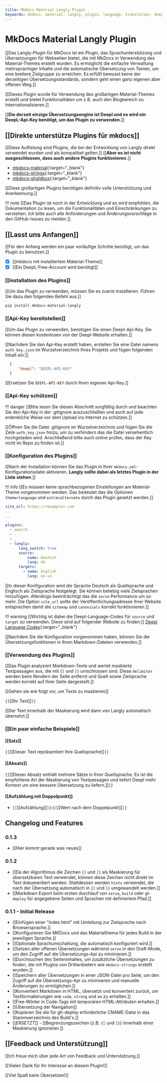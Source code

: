 ```yaml
---
title: MkDocs Material Langly Plugin
keywords: mkdocs, material, langly, plugin, language, translation, deepl, multilingual, internationalization, localization
---
```


# MkDocs Material Langly Plugin

[[Das Langly-Plugin für MkDocs ist ein Plugin, das Sprachunterstützung und Übersetzungen für Webseiten bietet, die mit MkDocs in Verwendung des Material-Themes erstellt wurden. Es ermöglicht die einfache Verwaltung mehrsprachiger Inhalte und die automatische Übersetzung von Texten, um eine breitere Zielgruppe zu erreichen. Es erfüllt bewusst keine der derzeitigen Übersetzungsstandards, sondern geht einen ganz eigenen aber offenen Weg.]]

[[Dieses Plugin wurde für Verwendung des großartigen Material-Themes erstellt und bietet Funktionalitäten um z.B. auch den Blogbereich zu Internationalisieren.]]

[[**Die derzeit einzige Übersetzungsengine ist Deepl und es wird ein DeepL-Api-Key benötigt, um das Plugin zu verwenden.**]]

## [[Direkte unterstütze Plugins für mkdocs]] ##

[[Diese Auflistung sind Plugins, die bei der Entwicklung von Langly direkt verwendet wurden und als kompatibel gelten.]]
[[**Aber es ist nicht ausgeschlossen, dass auch andere Plugins funktionieren.**]]

- [mkdocs-material](https://squidfunk.github.io/mkdocs-material){:target="_blank"}
- [mkdocs-strings](https://mkdocstrings.github.io){:target="_blank"}
- [mkdocs-glightbox](https://github.com/blueswen/mkdocs-glightbox){:target="_blank"}

[[Diese großartigen Plugins benötigen definitiv volle Unterstützung und Anerkennung.]]

!!! note
    [[Das Plugin ist noch in der Entwicklung und es wird empfohlen, die Dokumentation zu lesen, um die Funktionalitäten und Einschränkungen zu verstehen. Ich bitte auch alle Anforderungen und Änderungsvorschläge in den GitHub-Issues zu melden.]]

## [[Lasst uns Anfangen]]

[[Für den Anfang werden ein paar vorläufige Schritte benötigt, um das Plugin zu benutzen.]]

- [x] [[mkdocs mit installiertem Material-Theme]]
- [x] [[Ein DeepL-Free-Account wird benötigt]]

### [[Installation des Plugins]]

[[Um das Plugin zu verwenden, müssen Sie es zuerst installieren. Führen Sie dazu den folgenden Befehl aus:]]

```bash
pip install mkdocs-material-langly
```

### [[Api-Key bereitstellen]]

[[Um das Plugin zu verwenden, benötigen Sie einen Deepl-Api-Key. Sie können diesen kostenlosen von der Deepl-Website erhalten.]]

[[Nachdem Sie den Api-Key erstellt haben, erstellen Sie eine Datei namens `auth_key.json` im Wurzelverzeichnis Ihres Projekts und fügen folgenden Inhalt ein:]]

```json
  {
      "deepl": "DEEPL-API-KEY"
  }

```

[[Ersetzen Sie `DEEPL-API-KEY` durch Ihren eigenen Api-Key.]]

### [[Api-Key schützen]]

!!! danger
    [[Bitte lesen Sie diesen Abschnitt sorgfältig durch und beachten Sie den Api-Key in der .gitignore auszuschließen und auch auf jede erdenkliche Weise vor dem Upload ins Internet zu schützen.]]

[[Öffnen Sie die Datei .gitignore im Wurzelverzeichnis und fügen Sie die Zeile `auth_key.json` hinzu, um zu verhindern das die Datei versehentlich hochgeladen wird. Anschließend bitte auch online prüfen, dass der Key nicht im Repo zu finden ist.]]

### [[Konfiguration des Plugins]]

[[Nach der Installation können Sie das Plugin in Ihrer `mkdocs.yml`-Konfigurationsdatei aktivieren. **Langly sollte dabei als letztes Plugin in der Liste stehen**.]]

!!! info
    [[Es müssen keine sprachbezogenen Einstellungen am Material-Theme vorgenommen werden. Das bedeutet das die Optionen `theme>language` und `extra>alternate` durch das Plugin gesetzt werden.]]

```yaml
site_url: https://<example>.com
..
..
..
plugins:
  - search
  - .
  - .
  - langly:
      lang_switch: true
      source:
          name: Deutsch
          lang: de
      targets:
        - name: English
          lang: en-us

```

[[In dieser Konfiguration wird die Sprache Deutsch als Quellsprache und Englisch als Zielsprache festgelegt. Sie können beliebig viele Zielsprachen hinzufügen. Allerdings beeinträchtigt das die `serve` Performance um so mehr. Die Option  `site_url` sollte der Veröffentlichungsadresse Ihrer Website entsprechen damit die `sitemap` und `canonicals` korrekt funktionieren.]]

!!! warning
    [[Wichtig ist dabei die Deepl-Language-Codes für `source` und `target` zu verwenden. Diese sind auf folgender Website zu finden:]] [Deepl Language Codes](https://developers.deepl.com/docs/resources/supported-languages){:target="_blank"}

[[Nachdem Sie die Konfiguration vorgenommen haben, können Sie die Übersetzungsfunktionen in Ihren Markdown-Dateien verwenden.]]

### [[Verwendung des Plugins]]

[[Das Plugin analysiert Markdown-Texte und wertet maskierte Textpassagen aus, die mit `{[` und `]}` umschlossen sind. Diese `delimiter` werden beim Rendern der Seite entfernt und Quell sowie Zielsprache werden korrekt auf Ihrer Seite dargestellt.]] 

[[Gehen sie wie folgt vor, um Texte zu maskieren]]

`{[`[[Ihr Text]]`]}`

[[Der Text innerhalb der Maskierung wird dann von Langly automatisch übersetzt.]]

### [[Ein paar einfache Beispiele]]

#### [[Satz]]

`{[`[[Dieser Text repräsentiert Ihre Quellsprache]]`]}`

#### [[Absatz]]

`{[`[[Dieser Absatz enthält mehrere Sätze in Ihrer Quellsprache. Es ist die empfohlene Art der Maskierung von Textpassagen und liefert Deepl mehr Kontext um eine bessere Übersetzung zu liefern.]]`]}`
#### [[Aufzählung mit Doppelpunkt]]

- `{[`[[Aufzählung]]`]}`**:**`{[`[[Wert nach dem Doppelpunkt]]`]}`

## Changelog und Features

### 0.1.3

- [[Hier kommt gerade was neues]]

### 0.1.2

- [[Da der Algorithmus die Zeichen `{[` und `]}` als Maskierung für übersetzbaren Text verwendet, können diese Zeichen nicht direkt im Text dokumentiert werden. Stattdessen werden `hints` verwendet, die nach der Übersetzung automatisch in `{[` und `]}` umgewandelt werden.]]
- [[Markdown Export beim ersten durchlauf von `serve`, `build` oder `gh-deploy` für angegebene Seiten und Sprachen mit definiertem Pfad.]]

### 0.1.1 - Initial Release
  
- [[Einfügen einer "index.html" mit Umleitung zur Zielsprache nach Browsersprache.]]
- [[Konfigurieren Sie MKDocs und das Materialthema für jedes Build in der jeweiligen Sprache.]]
- [[Optionale Sprachumschaltung, die automatisch konfiguriert wird.]]
- [[Setzen aller offenen Übersetzungen während `serve` in den Draft-Mode, um den Zugriff auf die Übersetzungs-Api zu minimieren.]]
- [[Durchsuchen des Seiteninhaltes, um zusätzliche Übersetzungen zu finden, die mit Plugins von Drittanbietern wie `mkdocs-strings` erstellt wurden.]]
- [[Speichern aller Übersetzungen in einer JSON-Datei pro Seite, um den Zugriff auf die Übersetzungs-Api zu minimieren und manuelle Änderungen zu ermöglichen.]]
- [[Konvertiert Markdown in HTML, übersetzt und konvertiert zurück, um Textformatierungen wie `code`, `strong` und `em` zu erhalten.]]
- [[Fixe-Wörter in Code-Tags mit temporären HTML-Attributen erhalten.]]
- [[Übersetzung der Navigation]]
- [[Kopieren Sie die für gh-deploy erforderliche CNAME-Datei in das Stammverzeichnis des Build's.]]
- [[*ERSETZT*]] - [[Begrenzungszeichen (z.B. `{[` und `]}`) innerhalb einer Maskierung ignorieren.]]

## [[Feedback und Unterstützung]]

[[Ich freue mich über jede Art von Feedback und Unterstützung.]]

[[Vielen Dank für Ihr Interesse an diesem Plugin!]]

[[Viel Spaß beim Übersetzen!]]